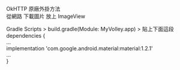 OkHTTP 原廠外掛方法  
從網路 下載圖片 放上 ImageView
  
Gradle Scripts > build.gradle(Module: MyVolley.app) > 貼上下面這段
dependencies {  
...  
implementation 'com.google.android.material:material:1.2.1'  
...  
}  
